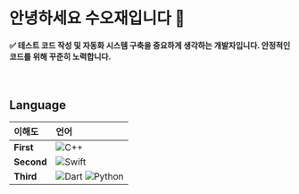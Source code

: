 # 안녕하세요 수오재입니다 👋

#### ✅ 테스트 코드 작성 및 자동화 시스템 구축을 중요하게 생각하는 개발자입니다. 안정적인 코드를 위해 꾸준히 노력합니다. <br/>

<br/>

## Language

| **이해도**  | **언어** |
|:--------------------|:--------------|
| **First**  | ![C++](https://img.icons8.com/color/48/000000/c-plus-plus-logo.png) |
| **Second** | ![Swift](https://img.icons8.com/color/48/000000/swift.png) |
| **Third**  |  ![Dart](https://img.icons8.com/color/48/000000/dart.png) ![Python](https://img.icons8.com/color/48/000000/python.png) |
